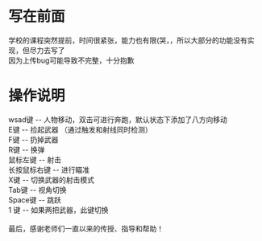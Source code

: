 # 写在前面
学校的课程突然提前，时间很紧张，能力也有限(哭，，所以大部分的功能没有实现，但尽力去写了<br/>
因为上传bug可能导致不完整，十分抱歉
 # 操作说明
 wsad键 -- 人物移动，双击可进行奔跑，默认状态下添加了八方向移动<br/>
 E键 -- 捡起武器 （通过触发和射线同时检测）<br/>
 F键 -- 扔掉武器<br/>
 R键 -- 换弹<br/>
 鼠标左键 -- 射击<br/>
 长按鼠标右键 -- 进行瞄准<br/>
 X键 -- 切换武器的射击模式<br/>
 Tab键 -- 视角切换<br/>
 Space键 -- 跳跃<br/>
 1 键 -- 如果两把武器，此键切换<br/>
 <br/>
 最后，感谢老师们一直以来的传授、指导和帮助！
